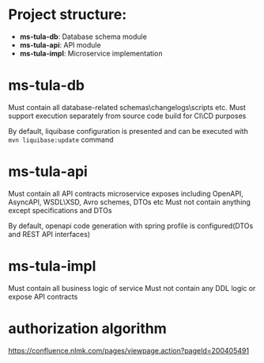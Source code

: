 # Project structure: 

 - **ms-tula-db**: Database schema module 
 - **ms-tula-api**: API module
 - **ms-tula-impl**: Microservice implementation 

# ms-tula-db

Must contain all database-related schemas\changelogs\scripts etc. 
Must support execution separately from source code build for CI\CD purposes

By default, liquibase configuration is presented and can be executed with ```mvn liquibase:update``` command

# ms-tula-api

Must contain all API contracts microservice exposes including OpenAPI, AsyncAPI, WSDL\XSD, Avro schemes, DTOs etc
Must not contain anything except specifications and DTOs

By default, openapi code generation with spring profile is configured(DTOs and REST API interfaces)

# ms-tula-impl

Must contain all business logic of service
Must not contain any DDL logic or expose API contracts

# authorization algorithm
https://confluence.nlmk.com/pages/viewpage.action?pageId=200405491